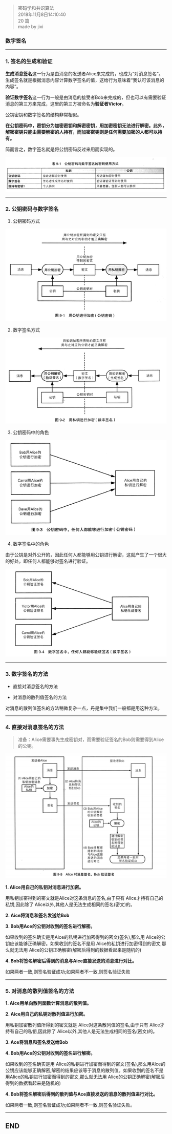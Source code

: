 > 密码学和共识算法  
> 2018年11月8日14:10:40       
> 20 篇  
>made by jixi

### 数字签名


----------


### 1. 签名的生成和验证

<b>生成消息签名</b>这一行为是由消息的发送者Alice来完成的，也成为“对消息签名”。生成签名就是根据消息内容计算数字签名的值，这给行为意味着“我认可该消息的内容”。  

<b>验证数字签名</b>这一行为一般是由消息的接受者Bob来完成的，但也可以有需要验证消息的第三方来完成，这里的第三方被命名为<b>验证者Victor</b>。  

公钥密钥和数字签名的结构非常相似。  

<b>在公钥密码中，密钥分为加密密钥和解密密钥，用加密密钥无法进行解密。此外，解密密钥只能由需要解密的人持有，而加密密钥则是任何需要加密的人都可以持有。</b>  


简而言之，数字签名就是将公钥密码反过来用而实现的。  

![enter description here](https://www.github.com/jixiyu/images3/raw/master/小书匠/1541660026894.png)

----------

### 2. 公钥密码与数字签名  

1. 公钥密码方式  

![enter description here](https://www.github.com/jixiyu/images3/raw/master/小书匠/1541660128189.png)  

2. 数字签名方式  

![enter description here](https://www.github.com/jixiyu/images3/raw/master/小书匠/1541660167682.png)  

3. 公钥密码中的角色  

![enter description here](https://www.github.com/jixiyu/images3/raw/master/小书匠/1541660254117.png)

4. 数字签名中的角色  

由于公钥是对外公开的，因此任何人都能够用公钥进行解密，这就产生了一个很大的好处，即任何人都能够对签名进行验证。  

![enter description here](https://www.github.com/jixiyu/images3/raw/master/小书匠/1541660268668.png)

----------

### 3. 数字签名的方法  

* 直接对消息签名的方法  

* 对消息的散列值签名的方法  

对消息的散列值签名的方法稍微复杂一点，丹是集中我们一般都是用这种方法。  




----------

### 4. 直接对消息签名的方法  

> 准备：Alice需要事先生成密钥对，而需要验证签名的Bob则需要得到Alice的公钥。   


![enter description here](https://www.github.com/jixiyu/images3/raw/master/小书匠/1541661290754.png)  



**1. Alice用自己的私钥对消息进行加密。**  

用私钥加密得到的密文就是Alice对这条消息的签名,由于只有 Alice才持有自己的私钥,因此除了 Alice以外,其他人是无法生成相同的签名(密文)的。

**2. Aice将消息和签名发送给Bob**  

**3. Bob用Ace的公钥对收到的签名进行解密。**  

如果收到的签名确实是用Aice的私钥进行加密得到的密文(签名),那么用 Alice的公钥应该能够正确解密。如果收到的签名不是用 Alice的私钥进行加密得到的密文,那么就无法用 Alice的公钥正确解密(解密后得到的数据看起来是随机的)
    
**4. Bob将签名解密后得到的消息与Aice直接发送的消息进行对比。**      

  如果两者一致,则签名验证成功;如果两者不一致,则签名验证失败


----------

### 5. 对消息的散列值签名的方法  


**1. Aice用单向散列函数计算消息的散列值。**  

**2. Aice用自己的私钥对散列值进行加密。**  

用私钥加密散列值所得到的密文就是 Alice对这条散列值的签名,由于只有 Alice才持有自己的私钥,因此除了 Alice以外,其他人是无法生成相同的签名(密文)的。  

**3. Ace将消息和签名发送给Bob**  

**4. Bob用Ace的公钥对收到的签名进行解密。**  

如果收到的签名确实是用 Alice的私钥进行加密而得到的密文(签名),那么用Alce的公钥应该能够正确解密,解密的结果应该等于消息的散列值。如果收到的签名不是用Alice的私钥进行加密而得到的密文,那么就无法用 Alice的公钥正确解密(解密后得到的数据看起来是随机的)  

**4. Bob将签名解密后得到的散列值与Ace直接发送的消息的散列值进行对比。**  
 
如果两者一致,则签名验证成功;如果两者不一致,则签名验证失败。 
 




----------
## END

